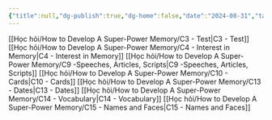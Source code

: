```yaml
---
{"title":null,"dg-publish":true,"dg-home":false,"date":"2024-08-31","tags":["#book","#memory","#How_to_Develop_A_Super_Power_Memory"],"Group":"Group3","permalink":"/hoc-hoi/how-to-develop-a-super-power-memory/nhom-3-ung-dung-he-thong-ghi-nho-vao-thuc-te/","dgPassFrontmatter":true,"noteIcon":"","updated":"2025-01-14T22:10:48.275+07:00"}
---
```


[[Học hỏi/How to Develop A Super-Power Memory/C3 - Test\|C3 - Test]]
[[Học hỏi/How to Develop A Super-Power Memory/C4 - Interest in Memory\|C4 - Interest in Memory]]
[[Học hỏi/How to Develop A Super-Power Memory/C9 -Speeches, Articles, Scripts\|C9 -Speeches, Articles, Scripts]]
[[Học hỏi/How to Develop A Super-Power Memory/C10 -  Cards\|C10 -  Cards]]
[[Học hỏi/How to Develop A Super-Power Memory/C13 - Dates\|C13 - Dates]]
[[Học hỏi/How to Develop A Super-Power Memory/C14 - Vocabulary\|C14 - Vocabulary]]
[[Học hỏi/How to Develop A Super-Power Memory/C15 - Names and Faces\|C15 - Names and Faces]]
